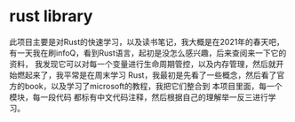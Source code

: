 # rust library

此项目主要是对Rust的快速学习，以及读书笔记，我大概是在2021年的春天吧，
有一天我在刷infoQ，看到Rust语言，起初是没怎么感兴趣，后来查阅来一下它的资料，
我发现它可以对每一个变量进行生命周期管控，以及内存管理，然后就开始燃起来了，我平常是在周末学习
Rust，我最初是先看了一些概念，然后看了官方的book，以及学习了microsoft的教程，我把它们整合到
本项目里面，每一个模块，每一段代码 都标有中文代码注释，然后根据自己的理解举一反三进行学习。
